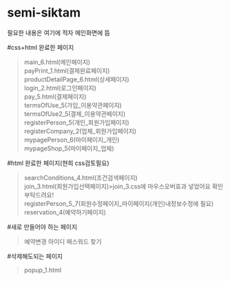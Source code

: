 # semi-siktam

필요한 내용은 여기에 적자
메인화면에 뜸

#css+html 완료한 페이지
> main_6.html(메인페이지) <br>
> payPrint_1.html(결제완료페이지)<br>
> productDetailPage_6.html(상세페이지)<br>
> login_2.html(로그인페이지)<br>
> pay_5.html(결제페이지) <br>
> termsOfUse_5(가입_이용약관페이지) <br>
> termsOfUse2_5(결제_이용약관페이지) <br>
> registerPerson_5(개인_회원가입페이지)<br>
> registerCompany_2(업체_회원가입페이지)<br>
> mypagePerson_6(마이페이지_개인)<br>
> mypageShop_5(마이페이지_업체)<br>

#html 완료한 페이지(현희 css검토필요)
> searchConditions_4.html(조건검색페이지)<br>
> join_3.html(회원가입선택페이지)>join_3.css에 마우스오버효과 넣었어요 확인부탁드려요!<br>
> registerPerson_5_7(회원수정페이지_마이페이지(개인)내정보수정에 필요)<br>
> reservation_4(예약하기페이지)

#새로 만들어야 하는 페이지
> 예약변경
> 아이디 패스워드 찾기

#삭제해도되는 페이지
> popup_1.html




